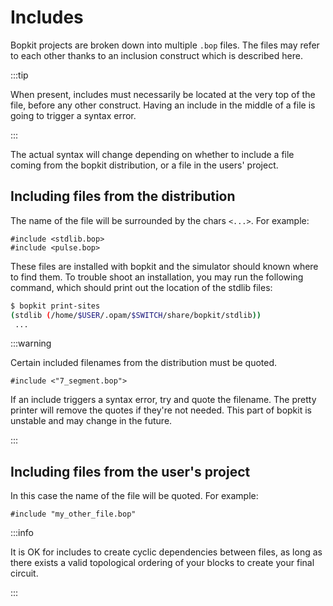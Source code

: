 # Includes

Bopkit projects are broken down into multiple `.bop` files. The files may refer
to each other thanks to an inclusion construct which is described here.

:::tip

When present, includes must necessarily be located at the very top of the file,
before any other construct. Having an include in the middle of a file is going
to trigger a syntax error.

:::

The actual syntax will change depending on whether to include a file coming from
the bopkit distribution, or a file in the users' project.

## Including files from the distribution

The name of the file will be surrounded by the chars `<...>`. For example:

```bopkit
#include <stdlib.bop>
#include <pulse.bop>
```

These files are installed with bopkit and the simulator should known where to
find them. To trouble shoot an installation, you may run the following command,
which should print out the location of the stdlib files:

<!-- $MDX skip -->
```sh
$ bopkit print-sites
(stdlib (/home/$USER/.opam/$SWITCH/share/bopkit/stdlib))
 ...
```

:::warning

Certain included filenames from the distribution must be quoted.

```bopkit
#include <"7_segment.bop">
```

If an include triggers a syntax error, try and quote the filename. The pretty
printer will remove the quotes if they're not needed. This part of bopkit is
unstable and may change in the future.

:::

## Including files from the user's project

In this case the name of the file will be quoted. For example:

```bopkit
#include "my_other_file.bop"
```

:::info

It is OK for includes to create cyclic dependencies between files, as long as there exists a valid topological ordering of your blocks to create your final circuit.

:::
